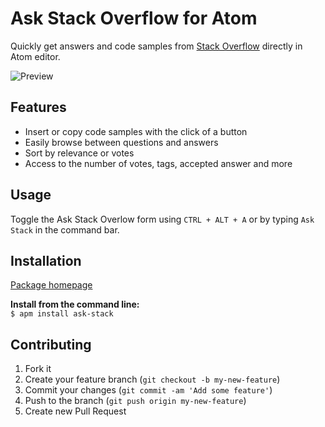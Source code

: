 # Ask Stack Overflow for Atom

Quickly get answers and code samples from [Stack Overflow](http://stackoverflow.com/) directly in Atom editor. 

![Preview](http://i.imgur.com/ynZlOAT.gif)

## Features
* Insert or copy code samples with the click of a button
* Easily browse between questions and answers
* Sort by relevance or votes
* Access to the number of votes, tags, accepted answer and more

## Usage 
Toggle the Ask Stack Overlow form using `CTRL + ALT + A` or by typing `Ask Stack` in the command bar. 


## Installation 
[Package homepage](https://atom.io/packages/ask-stack)

**Install from the command line:** <br>
`$ apm install ask-stack`

## Contributing

1. Fork it
2. Create your feature branch (`git checkout -b my-new-feature`)
3. Commit your changes (`git commit -am 'Add some feature'`)
4. Push to the branch (`git push origin my-new-feature`)
5. Create new Pull Request
